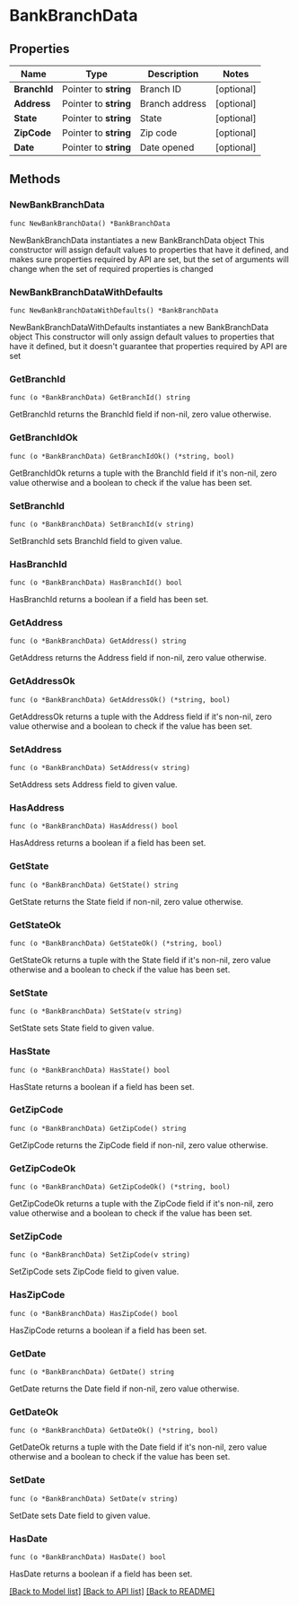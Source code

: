 # BankBranchData

## Properties

Name | Type | Description | Notes
------------ | ------------- | ------------- | -------------
**BranchId** | Pointer to **string** | Branch ID | [optional] 
**Address** | Pointer to **string** | Branch address | [optional] 
**State** | Pointer to **string** | State | [optional] 
**ZipCode** | Pointer to **string** |  Zip code | [optional] 
**Date** | Pointer to **string** | Date opened | [optional] 

## Methods

### NewBankBranchData

`func NewBankBranchData() *BankBranchData`

NewBankBranchData instantiates a new BankBranchData object
This constructor will assign default values to properties that have it defined,
and makes sure properties required by API are set, but the set of arguments
will change when the set of required properties is changed

### NewBankBranchDataWithDefaults

`func NewBankBranchDataWithDefaults() *BankBranchData`

NewBankBranchDataWithDefaults instantiates a new BankBranchData object
This constructor will only assign default values to properties that have it defined,
but it doesn't guarantee that properties required by API are set

### GetBranchId

`func (o *BankBranchData) GetBranchId() string`

GetBranchId returns the BranchId field if non-nil, zero value otherwise.

### GetBranchIdOk

`func (o *BankBranchData) GetBranchIdOk() (*string, bool)`

GetBranchIdOk returns a tuple with the BranchId field if it's non-nil, zero value otherwise
and a boolean to check if the value has been set.

### SetBranchId

`func (o *BankBranchData) SetBranchId(v string)`

SetBranchId sets BranchId field to given value.

### HasBranchId

`func (o *BankBranchData) HasBranchId() bool`

HasBranchId returns a boolean if a field has been set.

### GetAddress

`func (o *BankBranchData) GetAddress() string`

GetAddress returns the Address field if non-nil, zero value otherwise.

### GetAddressOk

`func (o *BankBranchData) GetAddressOk() (*string, bool)`

GetAddressOk returns a tuple with the Address field if it's non-nil, zero value otherwise
and a boolean to check if the value has been set.

### SetAddress

`func (o *BankBranchData) SetAddress(v string)`

SetAddress sets Address field to given value.

### HasAddress

`func (o *BankBranchData) HasAddress() bool`

HasAddress returns a boolean if a field has been set.

### GetState

`func (o *BankBranchData) GetState() string`

GetState returns the State field if non-nil, zero value otherwise.

### GetStateOk

`func (o *BankBranchData) GetStateOk() (*string, bool)`

GetStateOk returns a tuple with the State field if it's non-nil, zero value otherwise
and a boolean to check if the value has been set.

### SetState

`func (o *BankBranchData) SetState(v string)`

SetState sets State field to given value.

### HasState

`func (o *BankBranchData) HasState() bool`

HasState returns a boolean if a field has been set.

### GetZipCode

`func (o *BankBranchData) GetZipCode() string`

GetZipCode returns the ZipCode field if non-nil, zero value otherwise.

### GetZipCodeOk

`func (o *BankBranchData) GetZipCodeOk() (*string, bool)`

GetZipCodeOk returns a tuple with the ZipCode field if it's non-nil, zero value otherwise
and a boolean to check if the value has been set.

### SetZipCode

`func (o *BankBranchData) SetZipCode(v string)`

SetZipCode sets ZipCode field to given value.

### HasZipCode

`func (o *BankBranchData) HasZipCode() bool`

HasZipCode returns a boolean if a field has been set.

### GetDate

`func (o *BankBranchData) GetDate() string`

GetDate returns the Date field if non-nil, zero value otherwise.

### GetDateOk

`func (o *BankBranchData) GetDateOk() (*string, bool)`

GetDateOk returns a tuple with the Date field if it's non-nil, zero value otherwise
and a boolean to check if the value has been set.

### SetDate

`func (o *BankBranchData) SetDate(v string)`

SetDate sets Date field to given value.

### HasDate

`func (o *BankBranchData) HasDate() bool`

HasDate returns a boolean if a field has been set.


[[Back to Model list]](../README.md#documentation-for-models) [[Back to API list]](../README.md#documentation-for-api-endpoints) [[Back to README]](../README.md)


